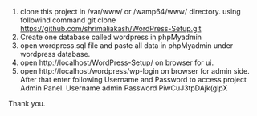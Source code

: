 1.	clone this project in /var/www/ or 	/wamp64/www/ directory. using followind command 
	git clone https://github.com/shrimaliakash/WordPress-Setup.git
2.	Create one database called wordpress in phpMyadmin
3.	open wordpress.sql file and paste all data in phpMyadmin under wordpress database.
4.	open http://localhost/WordPress-Setup/  on browser for ui.
5.	open http://localhost/wordpress/wp-login on browser for admin side.
	After that enter following Username and Password to access project Admin Panel.
	Username		admin
	Password		PiwCuJ3tpDAjk(glpX

Thank you.
